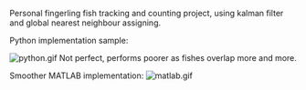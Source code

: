 Personal fingerling fish tracking and counting project, using kalman filter and global nearest neighbour assigning.

Python implementation sample:

![python.gif](https://github.com/salehrayan/Fish-tracking-and-counting-project/blob/main/python_implementation.gif)
Not perfect, performs poorer as fishes overlap more and more.

Smoother MATLAB implementation:
![matlab.gif](https://github.com/salehrayan/Fish-tracking-and-counting-project/blob/main/matlab_demo.gif)
